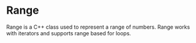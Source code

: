 # Range
Range is a C++ class used to represent a range of numbers. Range works with iterators and supports range based for loops. 


